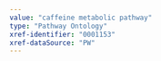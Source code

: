 ```yaml
---
value: "caffeine metabolic pathway"
type: "Pathway Ontology"
xref-identifier: "0001153"
xref-dataSource: "PW"
---
```

